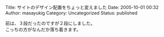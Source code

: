 Title: サイトのデザイン配置をちょっと変えました
Date: 2005-10-01 00:32
Author: masayukig
Category: Uncategorized
Status: published

前は、３段だったのですが２段にしました。  
こっちの方がなんだか落ち着きます。
